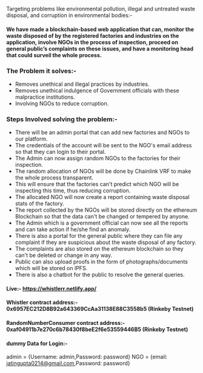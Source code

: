 Targeting problems like environmental pollution, illegal and untreated waste disposal, and corruption in environmental bodies:-
#### We have made a blockchain-based web application that can, monitor the waste disposed of by the registered factories and industries on the application, involve NGOs in the process of inspection, proceed on general public’s complaints on these issues, and have a monitoring head that could surveil the whole process.

### The Problem it solves:-
- Removes unethical and illegal practices by industries.
- Removes unethical indulgence of Government officials with these malpractice institutions.
- Involving NGOs to reduce corruption.

### Steps Involved solving the problem:- 
- There will be an admin portal that can add new factories and NGOs to our platform.
- The credentials of the account will be sent to the NGO's email address so that they can login to their portal.
- The Admin can now assign random NGOs to the factories for their inspection.
- The random allocation of NGOs will be done by Chainlink VRF to make the whole process transparent.
- This will ensure that the factories can't predict which NGO will be inspecting this time, thus reducing corruption.
- The allocated NGO will now create a report containing waste disposal stats of the factory. 
- The report collected by the NGOs will be stored directly on the ethereum Blockchain so that the data can't be changed or tempered by anyone.
- The Admin which is a government official can now see all the reports and can take action if he/she find an anomaly. 
- There is also a portal for the general public where they can file any complaint if they are suspicious about the waste disposal of any factory.
- The complaints are also stored on the ethereum blockchain so they can't be deleted or change in any way.
- Public can also upload proofs in the form of photographs/documents which will be stored on IPFS. 
- There is also a chatbot for the public to resolve the general queries.


#### Live:- https://whistlerr.netlify.app/
#### Whistler contract address:- 0x6957EC212D8B92a643369CcAa31138E88C3558b5 (Rinkeby Testnet)
#### RandomNumberConsumer contract address:- 0xaf04911b7e270c6b78430f8beE2f6e53559446B5 (Rinkeby Testnet)

#### dummy Data for Login:-
admin = {Username: admin,Password: password}
NGO = {email: jatingupta0214@gmail.com,Password: password}
